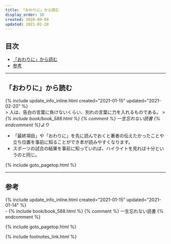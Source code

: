 ```yaml
---
title: 「おわりに」から読む
display_order: 10
created: 2020-09-09
updated: 2021-02-20
---
```


## <a name="index">目次</a>

<ul id="index_ul">
<li><a href="#read-from-ending">「おわりに」から読む</a></li>
<li><a href="#reference">参考</a></li>
</ul>

* * *
## <a name="read-from-ending">「おわりに」から読む</a>
<div class="chapter-updated">{% include update_info_inline.html created="2021-01-15" updated="2021-02-20" %}</div>
> 人は、告白の言葉に負けないくらい、別れの言葉に力を入れるものである。
> <cite>{% include book/book_588.html %} {% comment %} 一生忘れない読書 {% endcomment %}より</cite>

- 「最終項目」や「おわりに」を先に読んでおくと著者の伝えたかったことや立ち位置を事前に知ることができ本が読みやすくなります。
- スポーツの試合の結果を事前に知っていれば、ハイライトを見れば十分というのと同じ。

{% include goto_pagetop.html %}

* * *
## <a name="reference">参考</a>
<div class="chapter-updated">{% include update_info_inline.html created="2021-01-15" updated="2021-01-14" %}</div>
- {% include book/book_588.html %} {% comment %} 一生忘れない読書 {% endcomment %}

{% include goto_pagetop.html %}

{% include footnotes_link.html %}
